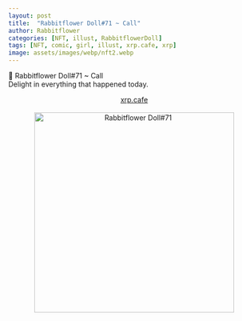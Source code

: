```yaml
---
layout: post
title:  "Rabbitflower Doll#71 ~ Call"
author: Rabbitflower
categories: [NFT, illust, RabbitflowerDoll]
tags: [NFT, comic, girl, illust, xrp.cafe, xrp]
image: assets/images/webp/nft2.webp
---
```


💐 Rabbitflower Doll#71 ~ Call  
Delight in everything that happened today.  
<!--more-->
<div style="text-align: center;"><a target="_blank" href="https://xrp.cafe/nft/000827108D3BB1B5DD412C0BC897016FC961D66C06CB9E9CB0B03AC604DB452C" class="btn btn-primary">xrp.cafe</a></div>  
<br>
<div style="text-align: center;"><img src="https://cdn.xrp.cafe/a3b59797b740-4acf-ae68-34a99f73dc2c91d41596e176-4217-a0ff-45851d72e809b715c119f717-46e3-b75d-94cab920eb40.webp" alt="Rabbitflower Doll#71" width="400px"> </div>

